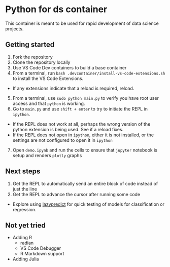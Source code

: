 # Python for ds container

This container is meant to be used for rapid development of data science projects.

## Getting started

1. Fork the repository
2. Clone the repository locally
3. Use VS Code Dev containers to build a base container
4. From a terminal, run `bash .devcontainer/install-vs-code-extensions.sh` to install the VS Code Extensions.
  - If any extensions indicate that a reload is required, reload.
5. From a terminal, use `sudo python main.py` to verify you have root user access and that `python` is working.
6. Go to `main.py` and use `shift + enter` to try to initiate the REPL in `ipython`.
  - If the REPL does not work at all, perhaps the wrong version of the python extension is being used. See if a reload fixes.
  - If the REPL does not open in `ipython`, either it is not installed, or the settings are not configured to open it in `ipython`
7. Open `demo.ipynb` and run the cells to ensure that `jupyter` notebook is setup and renders `plotly` graphs





## Next steps

1. Get the REPL to automatically send an entire block of code instead of just the line
2. Get the REPL to advance the cursor after running some code

- Explore using [lazypredict](https://analyticsindiamag.com/visualizing-and-comparing-ml-models-using-lazypredict/) for quick testing of models for classification or regression.

## Not yet tried

- Adding R
  - radian
  - VS Code Debugger
  - R Markdown support
- Adding Julia
